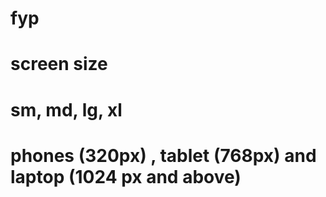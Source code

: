 # fyp

# screen size 
# sm, md, lg, xl
#  phones (320px) , tablet (768px) and laptop (1024 px and above)

